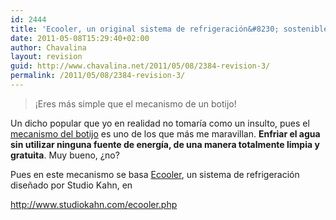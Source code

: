 ```yaml
---
id: 2444
title: 'Ecooler, un original sistema de refrigeración&#8230; sostenible'
date: 2011-05-08T15:29:40+02:00
author: Chavalina
layout: revision
guid: http://www.chavalina.net/2011/05/08/2384-revision-3/
permalink: /2011/05/08/2384-revision-3/
---
```

> ¡Eres más simple que el mecanismo de un botijo!

Un dicho popular que yo en realidad no tomaría como un insulto, pues el <a href="http://es.wikipedia.org/wiki/Botijo" target="_blank">mecanismo del botijo</a> es uno de los que más me maravillan. **Enfriar el agua sin utilizar ninguna fuente de energía, de una manera totalmente limpia y gratuita**. Muy bueno, ¿no?

Pues en este mecanismo se basa <a href="http://ecooler.yolasite.com/" target="_blank">Ecooler</a>, un sistema de refrigeración diseñado por Studio Kahn, en

http://www.studiokahn.com/ecooler.php